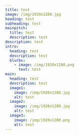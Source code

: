 ```yaml
---
title: test
image: /img/1920x1280.jpg
heading: test
subheading: test
mainpitch:
  title: test
  description: test
description: test
intro:
  heading: test
  description: test
  blurbs:
    - image: /img/1920x1280.png
      text: test
main:
  heading: test
  description: test
  image1:
    image: /img/1920x1280.jpg
    alt: test
  image2:
    image: /img/1920x1280.jpg
    alt: test
  image3:
    image: /img/1920x1280.png
    alt: test
---
```

